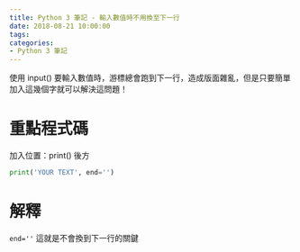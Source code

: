 ```yaml
---
title: Python 3 筆記 - 輸入數值時不用換至下一行
date: 2018-08-21 10:00:00
tags:
categories:
- Python 3 筆記
---
```

使用 input() 要輸入數值時，游標總會跑到下一行，造成版面雜亂，但是只要簡單加入這幾個字就可以解決這問題！
<!--more-->
# 重點程式碼
加入位置：print() 後方

```Python
print('YOUR TEXT', end='')
```
# 解釋
`end=''`
這就是不會換到下一行的關鍵

